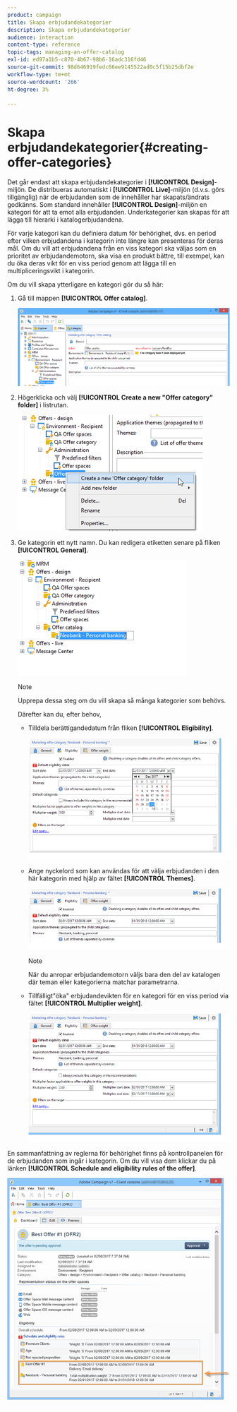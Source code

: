 ```yaml
---
product: campaign
title: Skapa erbjudandekategorier
description: Skapa erbjudandekategorier
audience: interaction
content-type: reference
topic-tags: managing-an-offer-catalog
exl-id: ed97a1b5-c870-4b67-98b6-16adc316fd46
source-git-commit: 98d646919fedc66ee9145522ad0c5f15b25dbf2e
workflow-type: tm+mt
source-wordcount: '266'
ht-degree: 3%

---
```


# Skapa erbjudandekategorier{#creating-offer-categories}

Det går endast att skapa erbjudandekategorier i **[!UICONTROL Design]**-miljön. De distribueras automatiskt i **[!UICONTROL Live]**-miljön (d.v.s. görs tillgänglig) när de erbjudanden som de innehåller har skapats/ändrats godkänns. Som standard innehåller **[!UICONTROL Design]**-miljön en kategori för att ta emot alla erbjudanden. Underkategorier kan skapas för att lägga till hierarki i katalogerbjudandena.

För varje kategori kan du definiera datum för behörighet, dvs. en period efter vilken erbjudandena i kategorin inte längre kan presenteras för deras mål. Om du vill att erbjudandena från en viss kategori ska väljas som en prioritet av erbjudandemotorn, ska visa en produkt bättre, till exempel, kan du öka deras vikt för en viss period genom att lägga till en multipliceringsvikt i kategorin.

Om du vill skapa ytterligare en kategori gör du så här:

1. Gå till mappen **[!UICONTROL Offer catalog]**.

   ![](assets/offer_cat_create_001.png)

1. Högerklicka och välj **[!UICONTROL Create a new "Offer category" folder]** i listrutan.

   ![](assets/offer_cat_create_002.png)

1. Ge kategorin ett nytt namn. Du kan redigera etiketten senare på fliken **[!UICONTROL General]**.

   ![](assets/offer_cat_create_003.png)

   >[!NOTE]
   >
   >Upprepa dessa steg om du vill skapa så många kategorier som behövs.

   Därefter kan du, efter behov,

   * Tilldela berättigandedatum från fliken **[!UICONTROL Eligibility]**.

      ![](assets/offer_cat_create_004.png)

   * Ange nyckelord som kan användas för att välja erbjudanden i den här kategorin med hjälp av fältet **[!UICONTROL Themes]**.

      ![](assets/offer_cat_create_005.png)

      >[!NOTE]
      >
      >När du anropar erbjudandemotorn väljs bara den del av katalogen där teman eller kategorierna matchar parametrarna.

   * Tillfälligt&quot;öka&quot; erbjudandevikten för en kategori för en viss period via fältet **[!UICONTROL Multiplier weight]**.

      ![](assets/offer_cat_create_006.png)

En sammanfattning av reglerna för behörighet finns på kontrollpanelen för de erbjudanden som ingår i kategorin. Om du vill visa dem klickar du på länken **[!UICONTROL Schedule and eligibility rules of the offer]**.

![](assets/offer_create_006.png)
